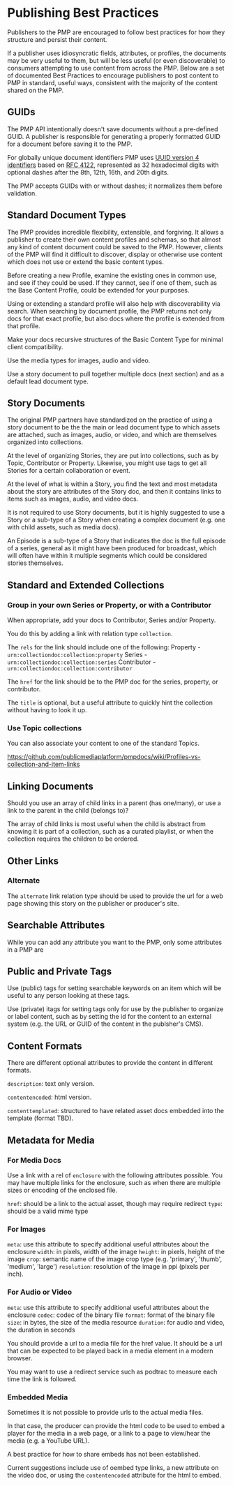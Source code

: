 # Publishing Best Practices

Publishers to the PMP are encouraged to follow best practices for how they structure and persist their content.

If a publisher uses idiosyncratic fields, attributes, or profiles, the documents may be very useful to them, but will be less useful (or even discoverable) to consumers attempting to use content from across the PMP.  Below are a set of documented Best Practices to encourage publishers to post content to PMP in standard, useful ways, consistent with the majority of the content shared on the PMP.

## GUIDs

The PMP API intentionally doesn't save documents without a pre-defined GUID. A publisher is responsible for generating a properly formatted GUID for a document before saving it to the PMP.

For globally unique document identifiers PMP uses [UUID version 4 identifiers](http://en.wikipedia.org/wiki/Universally_unique_identifier#Version_4_.28random.29) based on [RFC 4122](http://www.ietf.org/rfc/rfc4122.txt), represented as 32 hexadecimal digits with optional dashes after the 8th, 12th, 16th, and 20th digits.

The PMP accepts GUIDs with or without dashes; it normalizes them before validation.

## Standard Document Types

The PMP provides incredible flexibility, extensible, and forgiving. It allows a publisher to create their own content profiles and schemas, so that almost any kind of content document could be saved to the PMP.  However, clients of the PMP will find it difficult to discover, display or otherwise use content which does not use or extend the basic content types.

Before creating a new Profile, examine the existing ones in common use, and see if they could be used.
If they cannot, see if one of them, such as the Base Content Profile, could be extended for your purposes.

Using or extending a standard profile will also help with discoverability via search.
When searching by document profile, the PMP returns not only docs for that exact profile, but also docs where the profile is extended from that profile.

Make your docs recursive structures of the Basic Content Type for minimal client compatibility.

Use the media types for images, audio and video.

Use a story document to pull together multiple docs (next section) and as a default lead document type.

## Story Documents

The original PMP partners have standardized on the practice of using a story document to be the the main or lead document type to which assets are attached, such as images, audio, or video, and which are themselves organized into collections.

At the level of organizing Stories, they are put into collections, such as by Topic, Contributor or Property.
Likewise, you might use tags to get all Stories for a certain collaboration or event.

At the level of what is within a Story, you find the text and most metadata about the story are attributes of the Story doc, and then it contains links to items such as images, audio, and video docs.

It is not required to use Story documents, but it is highly suggested to use a Story or a sub-type of a Story when creating a complex document (e.g. one with child assets, such as media docs).

An Episode is a sub-type of a Story that indicates the doc is the full episode of a series, general as it might have been produced for broadcast, which will often have within it multiple segments which could be considered stories themselves.

## Standard and Extended Collections

### Group in your own Series or Property, or with a Contributor
When appropriate, add your docs to Contributor, Series and/or Property.

You do this by adding a link with relation type `collection`.

The `rels` for the link should include one of the following:
Property - `urn:collectiondoc:collection:property`
Series - `urn:collectiondoc:collection:series`
Contributor - `urn:collectiondoc:collection:contributor`

The `href` for the link should be to the PMP doc for the series, property, or contributor.

The `title` is optional, but a useful attribute to quickly hint the collection without having to look it up.

### Use Topic collections

You can also associate your content to one of the standard Topics.

https://github.com/publicmediaplatform/pmpdocs/wiki/Profiles-vs-collection-and-item-links

## Linking Documents

Should you use an array of child links in a parent (has one/many), or use a link to the parent in the child (belongs to)?

The array of child links is most useful when the child is abstract from knowing it is part of a collection, such as a curated playlist, or when the collection requires the children to be ordered.

## Other Links

### Alternate

The `alternate` link relation type should be used to provide the url for a web page showing this story on the publisher or producer's site.

## Searchable Attributes

While you can add any attribute you want to the PMP, only some attributes in a PMP are

## Public and Private Tags

Use (public) tags for setting searchable keywords on an item which will be useful to any person looking at these tags.

Use (private) itags for setting tags only for use by the publisher to organize or label content, such as by setting the id for the content to an external system (e.g. the URL or GUID of the content in the publsher's CMS).

## Content Formats

There are different optional attributes to provide the content in different formats.

`description`: text only version.

`contentencoded`: html version.

`contenttemplated`: structured to have related asset docs embedded into the template (format TBD).

## Metadata for Media

### For Media Docs

Use a link with a rel of `enclosure` with the following attributes possible.
You may have multiple links for the enclosure, such as when there are multiple sizes or encoding of the enclosed file.

`href`: should be a link to the actual asset, though may require redirect
`type`: should be a valid mime type

### For Images

`meta`: use this attribute to specify additional useful attributes about the enclosure
  `width`: in pixels, width of the image
  `height`: in pixels,  height of the image
  `crop`: semantic name of the image crop type (e.g. 'primary', 'thumb', 'medium', 'large')
  `resolution`: resolution of the image in ppi (pixels per inch).

### For Audio or Video

`meta`: use this attribute to specify additional useful attributes about the enclosure
  `codec`: codec of the binary file
  `format`: format of the binary file
  `size`: in bytes, the size of the media resource
  `duration`: for audio and video, the duration in seconds

You should provide a url to a media file for the href value.
It should be a url that can be expected to be played back in a media element in a modern browser.

You may want to use a redirect service such as podtrac to measure each time the link is followed.

### Embedded Media

Sometimes it is not possible to provide urls to the actual media files.

In that case, the producer can provide the html code to be used to embed a player for the media in a web page, or a link to a page to view/hear the media (e.g. a YouTube URL).

A best practice for how to share embeds has not been established.

Current suggestions include use of oembed type links, a new attribute on the video doc, or using the `contentencoded` attribute for the html to embed.

